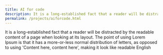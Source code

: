 ```yaml
---
title: AI for code
description: It is a long-established fact that a reader will be distracted by the readable content of a page when looking at its layout. The point of using 
permalink: /projects/aiforcode.html
---
```

It is a long-established fact that a reader will be distracted by the readable content of a page when looking at its layout. The point of using Lorem Ipsum is that it has a more-or-less normal distribution of letters, as opposed to using 'Content here, content here', making it look like readable English
